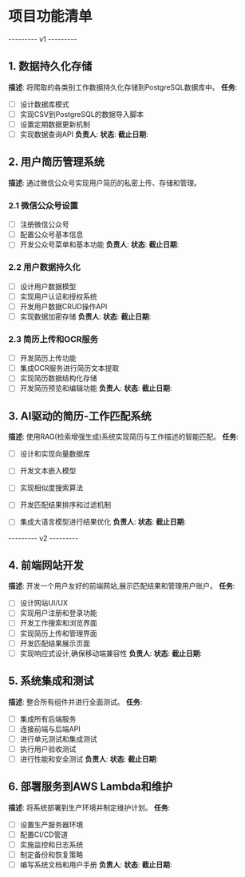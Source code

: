 # 项目功能清单
--------- v1 ---------
## 1. 数据持久化存储
**描述**: 将爬取的各类别工作数据持久化存储到PostgreSQL数据库中。
**任务**:
- [ ] 设计数据库模式
- [ ] 实现CSV到PostgreSQL的数据导入脚本
- [ ] 设置定期数据更新机制
- [ ] 实现数据查询API
**负责人**:
**状态**:
**截止日期**:

## 2. 用户简历管理系统
**描述**: 通过微信公众号实现用户简历的私密上传、存储和管理。

### 2.1 微信公众号设置
- [ ] 注册微信公众号
- [ ] 配置公众号基本信息
- [ ] 开发公众号菜单和基本功能
**负责人**:
**状态**:
**截止日期**:

### 2.2 用户数据持久化
- [ ] 设计用户数据模型
- [ ] 实现用户认证和授权系统
- [ ] 开发用户数据CRUD操作API
- [ ] 实现数据加密存储
**负责人**:
**状态**:
**截止日期**:

### 2.3 简历上传和OCR服务
- [ ] 开发简历上传功能
- [ ] 集成OCR服务进行简历文本提取
- [ ] 实现简历数据结构化存储
- [ ] 开发简历预览和编辑功能
**负责人**:
**状态**:
**截止日期**:

## 3. AI驱动的简历-工作匹配系统
**描述**: 使用RAG(检索增强生成)系统实现简历与工作描述的智能匹配。
**任务**:
- [ ] 设计和实现向量数据库
- [ ] 开发文本嵌入模型
- [ ] 实现相似度搜索算法
- [ ] 开发匹配结果排序和过滤机制
- [ ] 集成大语言模型进行结果优化
**负责人**:
**状态**:
**截止日期**:


--------- v2 ---------
## 4. 前端网站开发
**描述**: 开发一个用户友好的前端网站,展示匹配结果和管理用户账户。
**任务**:
- [ ] 设计网站UI/UX
- [ ] 实现用户注册和登录功能
- [ ] 开发工作搜索和浏览界面
- [ ] 实现简历上传和管理界面
- [ ] 开发匹配结果展示页面
- [ ] 实现响应式设计,确保移动端兼容性
**负责人**:
**状态**:
**截止日期**:

## 5. 系统集成和测试
**描述**: 整合所有组件并进行全面测试。
**任务**:
- [ ] 集成所有后端服务
- [ ] 连接前端与后端API
- [ ] 进行单元测试和集成测试
- [ ] 执行用户验收测试
- [ ] 进行性能和安全测试
**负责人**:
**状态**:
**截止日期**:

## 6. 部署服务到AWS Lambda和维护
**描述**: 将系统部署到生产环境并制定维护计划。
**任务**:
- [ ] 设置生产服务器环境
- [ ] 配置CI/CD管道
- [ ] 实施监控和日志系统
- [ ] 制定备份和恢复策略
- [ ] 编写系统文档和用户手册
**负责人**:
**状态**:
**截止日期**:
